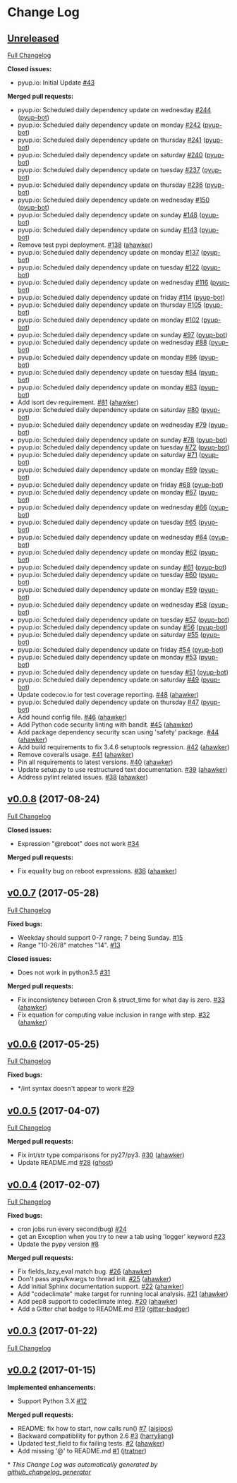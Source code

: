 # Change Log

## [Unreleased](https://github.com/ahawker/crython/tree/HEAD)

[Full Changelog](https://github.com/ahawker/crython/compare/v0.0.8...HEAD)

**Closed issues:**

- pyup.io:  Initial Update [\#43](https://github.com/ahawker/crython/issues/43)

**Merged pull requests:**

- pyup.io:  Scheduled daily dependency update on wednesday [\#244](https://github.com/ahawker/crython/pull/244) ([pyup-bot](https://github.com/pyup-bot))
- pyup.io:  Scheduled daily dependency update on monday [\#242](https://github.com/ahawker/crython/pull/242) ([pyup-bot](https://github.com/pyup-bot))
- pyup.io:  Scheduled daily dependency update on thursday [\#241](https://github.com/ahawker/crython/pull/241) ([pyup-bot](https://github.com/pyup-bot))
- pyup.io:  Scheduled daily dependency update on saturday [\#240](https://github.com/ahawker/crython/pull/240) ([pyup-bot](https://github.com/pyup-bot))
- pyup.io:  Scheduled daily dependency update on tuesday [\#237](https://github.com/ahawker/crython/pull/237) ([pyup-bot](https://github.com/pyup-bot))
- pyup.io:  Scheduled daily dependency update on thursday [\#236](https://github.com/ahawker/crython/pull/236) ([pyup-bot](https://github.com/pyup-bot))
- pyup.io:  Scheduled daily dependency update on wednesday [\#150](https://github.com/ahawker/crython/pull/150) ([pyup-bot](https://github.com/pyup-bot))
- pyup.io:  Scheduled daily dependency update on sunday [\#148](https://github.com/ahawker/crython/pull/148) ([pyup-bot](https://github.com/pyup-bot))
- pyup.io:  Scheduled daily dependency update on sunday [\#143](https://github.com/ahawker/crython/pull/143) ([pyup-bot](https://github.com/pyup-bot))
- Remove test pypi deployment. [\#138](https://github.com/ahawker/crython/pull/138) ([ahawker](https://github.com/ahawker))
- pyup.io:  Scheduled daily dependency update on monday [\#137](https://github.com/ahawker/crython/pull/137) ([pyup-bot](https://github.com/pyup-bot))
- pyup.io:  Scheduled daily dependency update on tuesday [\#122](https://github.com/ahawker/crython/pull/122) ([pyup-bot](https://github.com/pyup-bot))
- pyup.io:  Scheduled daily dependency update on wednesday [\#116](https://github.com/ahawker/crython/pull/116) ([pyup-bot](https://github.com/pyup-bot))
- pyup.io:  Scheduled daily dependency update on friday [\#114](https://github.com/ahawker/crython/pull/114) ([pyup-bot](https://github.com/pyup-bot))
- pyup.io:  Scheduled daily dependency update on thursday [\#105](https://github.com/ahawker/crython/pull/105) ([pyup-bot](https://github.com/pyup-bot))
- pyup.io:  Scheduled daily dependency update on monday [\#102](https://github.com/ahawker/crython/pull/102) ([pyup-bot](https://github.com/pyup-bot))
- pyup.io:  Scheduled daily dependency update on sunday [\#97](https://github.com/ahawker/crython/pull/97) ([pyup-bot](https://github.com/pyup-bot))
- pyup.io:  Scheduled daily dependency update on wednesday [\#88](https://github.com/ahawker/crython/pull/88) ([pyup-bot](https://github.com/pyup-bot))
- pyup.io:  Scheduled daily dependency update on monday [\#86](https://github.com/ahawker/crython/pull/86) ([pyup-bot](https://github.com/pyup-bot))
- pyup.io:  Scheduled daily dependency update on tuesday [\#84](https://github.com/ahawker/crython/pull/84) ([pyup-bot](https://github.com/pyup-bot))
- pyup.io:  Scheduled daily dependency update on monday [\#83](https://github.com/ahawker/crython/pull/83) ([pyup-bot](https://github.com/pyup-bot))
- Add isort dev requirement. [\#81](https://github.com/ahawker/crython/pull/81) ([ahawker](https://github.com/ahawker))
- pyup.io:  Scheduled daily dependency update on saturday [\#80](https://github.com/ahawker/crython/pull/80) ([pyup-bot](https://github.com/pyup-bot))
- pyup.io:  Scheduled daily dependency update on wednesday [\#79](https://github.com/ahawker/crython/pull/79) ([pyup-bot](https://github.com/pyup-bot))
- pyup.io:  Scheduled daily dependency update on sunday [\#78](https://github.com/ahawker/crython/pull/78) ([pyup-bot](https://github.com/pyup-bot))
- pyup.io:  Scheduled daily dependency update on tuesday [\#72](https://github.com/ahawker/crython/pull/72) ([pyup-bot](https://github.com/pyup-bot))
- pyup.io:  Scheduled daily dependency update on saturday [\#71](https://github.com/ahawker/crython/pull/71) ([pyup-bot](https://github.com/pyup-bot))
- pyup.io:  Scheduled daily dependency update on monday [\#69](https://github.com/ahawker/crython/pull/69) ([pyup-bot](https://github.com/pyup-bot))
- pyup.io:  Scheduled daily dependency update on friday [\#68](https://github.com/ahawker/crython/pull/68) ([pyup-bot](https://github.com/pyup-bot))
- pyup.io:  Scheduled daily dependency update on monday [\#67](https://github.com/ahawker/crython/pull/67) ([pyup-bot](https://github.com/pyup-bot))
- pyup.io:  Scheduled daily dependency update on wednesday [\#66](https://github.com/ahawker/crython/pull/66) ([pyup-bot](https://github.com/pyup-bot))
- pyup.io:  Scheduled daily dependency update on tuesday [\#65](https://github.com/ahawker/crython/pull/65) ([pyup-bot](https://github.com/pyup-bot))
- pyup.io:  Scheduled daily dependency update on wednesday [\#64](https://github.com/ahawker/crython/pull/64) ([pyup-bot](https://github.com/pyup-bot))
- pyup.io:  Scheduled daily dependency update on monday [\#62](https://github.com/ahawker/crython/pull/62) ([pyup-bot](https://github.com/pyup-bot))
- pyup.io:  Scheduled daily dependency update on sunday [\#61](https://github.com/ahawker/crython/pull/61) ([pyup-bot](https://github.com/pyup-bot))
- pyup.io:  Scheduled daily dependency update on tuesday [\#60](https://github.com/ahawker/crython/pull/60) ([pyup-bot](https://github.com/pyup-bot))
- pyup.io:  Scheduled daily dependency update on monday [\#59](https://github.com/ahawker/crython/pull/59) ([pyup-bot](https://github.com/pyup-bot))
- pyup.io:  Scheduled daily dependency update on wednesday [\#58](https://github.com/ahawker/crython/pull/58) ([pyup-bot](https://github.com/pyup-bot))
- pyup.io:  Scheduled daily dependency update on tuesday [\#57](https://github.com/ahawker/crython/pull/57) ([pyup-bot](https://github.com/pyup-bot))
- pyup.io:  Scheduled daily dependency update on sunday [\#56](https://github.com/ahawker/crython/pull/56) ([pyup-bot](https://github.com/pyup-bot))
- pyup.io:  Scheduled daily dependency update on saturday [\#55](https://github.com/ahawker/crython/pull/55) ([pyup-bot](https://github.com/pyup-bot))
- pyup.io:  Scheduled daily dependency update on friday [\#54](https://github.com/ahawker/crython/pull/54) ([pyup-bot](https://github.com/pyup-bot))
- pyup.io:  Scheduled daily dependency update on monday [\#53](https://github.com/ahawker/crython/pull/53) ([pyup-bot](https://github.com/pyup-bot))
- pyup.io:  Scheduled daily dependency update on tuesday [\#51](https://github.com/ahawker/crython/pull/51) ([pyup-bot](https://github.com/pyup-bot))
- pyup.io:  Scheduled daily dependency update on saturday [\#49](https://github.com/ahawker/crython/pull/49) ([pyup-bot](https://github.com/pyup-bot))
- Update codecov.io for test coverage reporting. [\#48](https://github.com/ahawker/crython/pull/48) ([ahawker](https://github.com/ahawker))
- pyup.io:  Scheduled daily dependency update on thursday [\#47](https://github.com/ahawker/crython/pull/47) ([pyup-bot](https://github.com/pyup-bot))
- Add hound config file. [\#46](https://github.com/ahawker/crython/pull/46) ([ahawker](https://github.com/ahawker))
- Add Python code security linting with bandit. [\#45](https://github.com/ahawker/crython/pull/45) ([ahawker](https://github.com/ahawker))
- Add package dependency security scan using 'safety' package. [\#44](https://github.com/ahawker/crython/pull/44) ([ahawker](https://github.com/ahawker))
- Add build requirements to fix 3.4.6 setuptools regression. [\#42](https://github.com/ahawker/crython/pull/42) ([ahawker](https://github.com/ahawker))
- Remove coveralls usage. [\#41](https://github.com/ahawker/crython/pull/41) ([ahawker](https://github.com/ahawker))
- Pin all requirements to latest versions. [\#40](https://github.com/ahawker/crython/pull/40) ([ahawker](https://github.com/ahawker))
- Update setup.py to use restructured text documentation. [\#39](https://github.com/ahawker/crython/pull/39) ([ahawker](https://github.com/ahawker))
- Address pylint related issues. [\#38](https://github.com/ahawker/crython/pull/38) ([ahawker](https://github.com/ahawker))

## [v0.0.8](https://github.com/ahawker/crython/tree/v0.0.8) (2017-08-24)
[Full Changelog](https://github.com/ahawker/crython/compare/v0.0.7...v0.0.8)

**Closed issues:**

- Expression "@reboot" does not work [\#34](https://github.com/ahawker/crython/issues/34)

**Merged pull requests:**

- Fix equality bug on reboot expressions. [\#36](https://github.com/ahawker/crython/pull/36) ([ahawker](https://github.com/ahawker))

## [v0.0.7](https://github.com/ahawker/crython/tree/v0.0.7) (2017-05-28)
[Full Changelog](https://github.com/ahawker/crython/compare/v0.0.6...v0.0.7)

**Fixed bugs:**

- Weekday should support 0-7 range; 7 being Sunday. [\#15](https://github.com/ahawker/crython/issues/15)
- Range "10-26/8" matches "14". [\#13](https://github.com/ahawker/crython/issues/13)

**Closed issues:**

- Does not work in python3.5 [\#31](https://github.com/ahawker/crython/issues/31)

**Merged pull requests:**

- Fix inconsistency between Cron & struct\_time for what day is zero. [\#33](https://github.com/ahawker/crython/pull/33) ([ahawker](https://github.com/ahawker))
- Fix equation for computing value inclusion in range with step. [\#32](https://github.com/ahawker/crython/pull/32) ([ahawker](https://github.com/ahawker))

## [v0.0.6](https://github.com/ahawker/crython/tree/v0.0.6) (2017-05-25)
[Full Changelog](https://github.com/ahawker/crython/compare/v0.0.5...v0.0.6)

**Fixed bugs:**

- \*/int syntax doesn't appear to work [\#29](https://github.com/ahawker/crython/issues/29)

## [v0.0.5](https://github.com/ahawker/crython/tree/v0.0.5) (2017-04-07)
[Full Changelog](https://github.com/ahawker/crython/compare/v0.0.4...v0.0.5)

**Merged pull requests:**

- Fix int/str type comparisons for py27/py3. [\#30](https://github.com/ahawker/crython/pull/30) ([ahawker](https://github.com/ahawker))
- Update README.md [\#28](https://github.com/ahawker/crython/pull/28) ([ghost](https://github.com/ghost))

## [v0.0.4](https://github.com/ahawker/crython/tree/v0.0.4) (2017-02-07)
[Full Changelog](https://github.com/ahawker/crython/compare/v0.0.3...v0.0.4)

**Fixed bugs:**

- cron jobs run every second\(bug\) [\#24](https://github.com/ahawker/crython/issues/24)
- get an Exception when you try to new a tab using 'logger' keyword [\#23](https://github.com/ahawker/crython/issues/23)
- Update the pypy version [\#8](https://github.com/ahawker/crython/issues/8)

**Merged pull requests:**

- Fix fields\_lazy\_eval match bug. [\#26](https://github.com/ahawker/crython/pull/26) ([ahawker](https://github.com/ahawker))
- Don't pass args/kwargs to thread init. [\#25](https://github.com/ahawker/crython/pull/25) ([ahawker](https://github.com/ahawker))
- Add initial Sphinx documentation support. [\#22](https://github.com/ahawker/crython/pull/22) ([ahawker](https://github.com/ahawker))
- Add "codeclimate" make target for running local analysis. [\#21](https://github.com/ahawker/crython/pull/21) ([ahawker](https://github.com/ahawker))
- Add pep8 support to codeclimate integ. [\#20](https://github.com/ahawker/crython/pull/20) ([ahawker](https://github.com/ahawker))
- Add a Gitter chat badge to README.md [\#19](https://github.com/ahawker/crython/pull/19) ([gitter-badger](https://github.com/gitter-badger))

## [v0.0.3](https://github.com/ahawker/crython/tree/v0.0.3) (2017-01-22)
[Full Changelog](https://github.com/ahawker/crython/compare/v0.0.2...v0.0.3)

## [v0.0.2](https://github.com/ahawker/crython/tree/v0.0.2) (2017-01-15)
**Implemented enhancements:**

- Support Python 3.X [\#12](https://github.com/ahawker/crython/issues/12)

**Merged pull requests:**

- README: fix how to start, now calls run\(\) [\#7](https://github.com/ahawker/crython/pull/7) ([aisipos](https://github.com/aisipos))
- Backward compatibility for python 2.6 [\#3](https://github.com/ahawker/crython/pull/3) ([harryliang](https://github.com/harryliang))
- Updated test\_field to fix failing tests. [\#2](https://github.com/ahawker/crython/pull/2) ([ahawker](https://github.com/ahawker))
- Add missing '@' to README.md [\#1](https://github.com/ahawker/crython/pull/1) ([jtratner](https://github.com/jtratner))



\* *This Change Log was automatically generated by [github_changelog_generator](https://github.com/skywinder/Github-Changelog-Generator)*